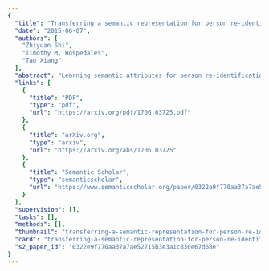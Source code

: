 ```yaml
---
{
  "title": "Transferring a semantic representation for person re-identification and search",
  "date": "2015-06-07",
  "authors": [
    "Zhiyuan Shi",
    "Timothy M. Hospedales",
    "Tao Xiang"
  ],
  "abstract": "Learning semantic attributes for person re-identification and description-based person search has gained increasing interest due to attributes' great potential as a pose and view-invariant representation. However, existing attribute-centric approaches have thus far underperformed state-of-the-art conventional approaches. This is due to their nonscalable need for extensive domain (camera) specific annotation. In this paper we present a new semantic attribute learning approach for person re-identification and search. Our model is trained on existing fashion photography datasets - either weakly or strongly labelled. It can then be transferred and adapted to provide a powerful semantic description of surveillance person detections, without requiring any surveillance domain supervision. The resulting representation is useful for both unsupervised and supervised person re-identification, achieving state-of-the-art and near state-of-the-art performance respectively. Furthermore, as a semantic representation it allows description-based person search to be integrated within the same framework.",
  "links": [
    {
      "title": "PDF",
      "type": "pdf",
      "url": "https://arxiv.org/pdf/1706.03725.pdf"
    },
    {
      "title": "arXiv.org",
      "type": "arxiv",
      "url": "https://arxiv.org/abs/1706.03725"
    },
    {
      "title": "Semantic Scholar",
      "type": "semanticscholar",
      "url": "https://www.semanticscholar.org/paper/0322e9f770aa37a7ae52715b3e3a1c830e67d68e"
    }
  ],
  "supervision": [],
  "tasks": [],
  "methods": [],
  "thumbnail": "transferring-a-semantic-representation-for-person-re-identification-and-search-thumb.jpg",
  "card": "transferring-a-semantic-representation-for-person-re-identification-and-search-card.jpg",
  "s2_paper_id": "0322e9f770aa37a7ae52715b3e3a1c830e67d68e"
}
---
```


